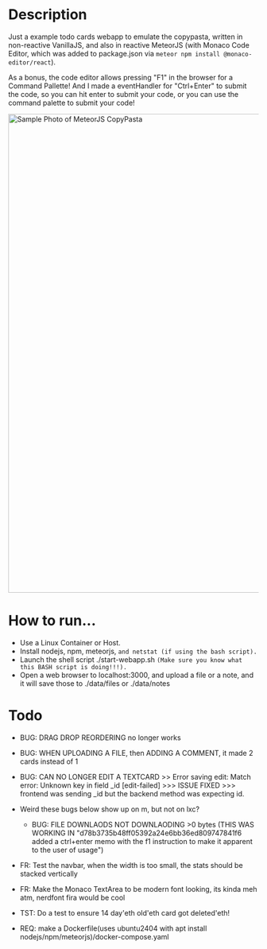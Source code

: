 # Description
Just a example todo cards webapp to emulate the copypasta, written in non-reactive VanillaJS, and also in reactive MeteorJS (with Monaco Code Editor, which was added to package.json via `meteor npm install @monaco-editor/react`). 

As a bonus, the code editor allows pressing "F1" in the browser for a Command Pallette! And I made a eventHandler for "Ctrl+Enter" to submit the code, so you can hit enter to submit your code, or you can use the command palette to submit your code!

<img width="964" alt="Sample Photo of MeteorJS CopyPasta" src="https://github.com/user-attachments/assets/1c1dfc5d-ad81-4704-b7cd-93354c11460b">

# How to run...
* Use a Linux Container or Host.
* Install nodejs, npm, meteorjs, `and netstat (if using the bash script).`
* Launch the shell script ./start-webapp.sh `(Make sure you know what this BASH script is doing!!!).`
* Open a web browser to localhost:3000, and upload a file or a note, and it will save those to ./data/files or ./data/notes

# Todo
* BUG: DRAG DROP REORDERING no longer works
* BUG: WHEN UPLOADING A FILE, then ADDING A COMMENT, it made 2 cards instead of 1
* BUG: CAN NO LONGER EDIT A TEXTCARD >> Error saving edit: Match error: Unknown key in field _id [edit-failed] >>> ISSUE FIXED >>> frontend was sending _id but the backend method was expecting id.

* Weird these bugs below show up on m, but not on lxc?
  * BUG: FILE DOWNLAODS NOT DOWNLAODING >0 bytes (THIS WAS WORKING IN "d78b3735b48ff05392a24e6bb36ed809747841f6 added a ctrl+enter memo with the f1 instruction to make it apparent to the user of usage")

* FR: Test the navbar, when the width is too small, the stats should be stacked vertically
* FR: Make the Monaco TextArea to be modern font looking, its kinda meh atm, nerdfont fira would be cool
* TST: Do a test to ensure 14 day'eth old'eth card got deleted'eth!
* REQ: make a Dockerfile(uses ubuntu2404 with apt install nodejs/npm/meteorjs)/docker-compose.yaml
